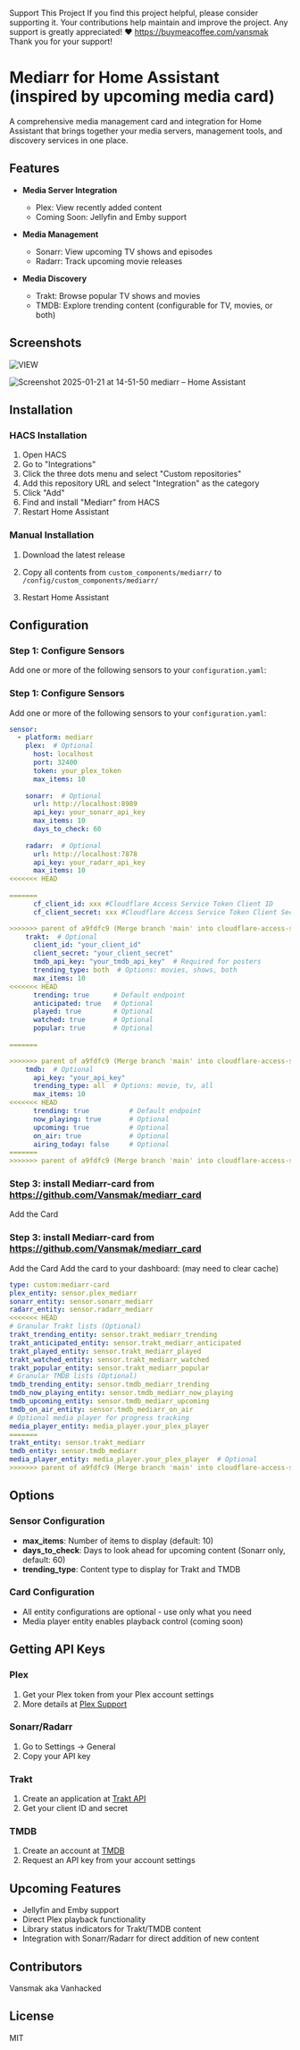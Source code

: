 Support This Project If you find this project helpful, please consider supporting it. Your contributions help maintain and improve the project. Any support is greatly appreciated! ❤️ https://buymeacoffee.com/vansmak Thank you for your support!


# Mediarr for Home Assistant (inspired by upcoming media card)

A comprehensive media management card and integration for Home Assistant that brings together your media servers, management tools, and discovery services in one place.

## Features

- **Media Server Integration**
  - Plex: View recently added content
  - Coming Soon: Jellyfin and Emby support

- **Media Management**
  - Sonarr: View upcoming TV shows and episodes
  - Radarr: Track upcoming movie releases

- **Media Discovery**
  - Trakt: Browse popular TV shows and movies
  - TMDB: Explore trending content (configurable for TV, movies, or both)

## Screenshots


![VIEW](https://github.com/user-attachments/assets/e5eda74d-e50b-4dde-9985-45282dc99a51)


![Screenshot 2025-01-21 at 14-51-50 mediarr – Home Assistant](https://github.com/user-attachments/assets/4c73b44a-680a-42ea-8d2b-0d96806fb1c6)

## Installation

### HACS Installation
1. Open HACS
2. Go to "Integrations"
3. Click the three dots menu and select "Custom repositories"
4. Add this repository URL and select "Integration" as the category
5. Click "Add"
6. Find and install "Mediarr" from HACS
7. Restart Home Assistant


### Manual Installation
1. Download the latest release
2. Copy all contents from `custom_components/mediarr/` to `/config/custom_components/mediarr/`
   
4. Restart Home Assistant

## Configuration

### Step 1: Configure Sensors
Add one or more of the following sensors to your `configuration.yaml`:
### Step 1: Configure Sensors
Add one or more of the following sensors to your `configuration.yaml`:

```yaml
sensor:
  - platform: mediarr
    plex:  # Optional
      host: localhost
      port: 32400
      token: your_plex_token
      max_items: 10
    
    sonarr:  # Optional
      url: http://localhost:8989
      api_key: your_sonarr_api_key
      max_items: 10
      days_to_check: 60
    
    radarr:  # Optional
      url: http://localhost:7878
      api_key: your_radarr_api_key
      max_items: 10
<<<<<<< HEAD
    
=======
      cf_client_id: xxx #Cloudflare Access Service Token Client ID
      cf_client_secret: xxx #Cloudflare Access Service Token Client Secret

>>>>>>> parent of a9fdfc9 (Merge branch 'main' into cloudflare-access-support)
    trakt:  # Optional
      client_id: "your_client_id"
      client_secret: "your_client_secret"
      tmdb_api_key: "your_tmdb_api_key"  # Required for posters
      trending_type: both  # Options: movies, shows, both
      max_items: 10
<<<<<<< HEAD
      trending: true      # Default endpoint
      anticipated: true   # Optional
      played: true        # Optional
      watched: true       # Optional 
      popular: true       # Optional
    
=======

>>>>>>> parent of a9fdfc9 (Merge branch 'main' into cloudflare-access-support)
    tmdb:  # Optional
      api_key: "your_api_key"
      trending_type: all  # Options: movie, tv, all
      max_items: 10
<<<<<<< HEAD
      trending: true          # Default endpoint
      now_playing: true       # Optional
      upcoming: true          # Optional
      on_air: true            # Optional
      airing_today: false     # Optional
=======
>>>>>>> parent of a9fdfc9 (Merge branch 'main' into cloudflare-access-support)
```

### Step 3: install Mediarr-card from https://github.com/Vansmak/mediarr_card
Add the Card
### Step 3: install Mediarr-card from https://github.com/Vansmak/mediarr_card
Add the Card
Add the card to your dashboard:  (may need to clear cache)

```yaml
type: custom:mediarr-card
plex_entity: sensor.plex_mediarr
sonarr_entity: sensor.sonarr_mediarr
radarr_entity: sensor.radarr_mediarr
<<<<<<< HEAD
# Granular Trakt lists (Optional)
trakt_trending_entity: sensor.trakt_mediarr_trending
trakt_anticipated_entity: sensor.trakt_mediarr_anticipated
trakt_played_entity: sensor.trakt_mediarr_played
trakt_watched_entity: sensor.trakt_mediarr_watched
trakt_popular_entity: sensor.trakt_mediarr_popular
# Granular TMDB lists (Optional)
tmdb_trending_entity: sensor.tmdb_mediarr_trending
tmdb_now_playing_entity: sensor.tmdb_mediarr_now_playing
tmdb_upcoming_entity: sensor.tmdb_mediarr_upcoming
tmdb_on_air_entity: sensor.tmdb_mediarr_on_air
# Optional media player for progress tracking
media_player_entity: media_player.your_plex_player
=======
trakt_entity: sensor.trakt_mediarr
tmdb_entity: sensor.tmdb_mediarr
media_player_entity: media_player.your_plex_player  # Optional
>>>>>>> parent of a9fdfc9 (Merge branch 'main' into cloudflare-access-support)
```

## Options

### Sensor Configuration
- **max_items**: Number of items to display (default: 10)
- **days_to_check**: Days to look ahead for upcoming content (Sonarr only, default: 60)
- **trending_type**: Content type to display for Trakt and TMDB

### Card Configuration
- All entity configurations are optional - use only what you need
- Media player entity enables playback control (coming soon)

## Getting API Keys

### Plex
1. Get your Plex token from your Plex account settings
2. More details at [Plex Support](https://support.plex.tv/articles/204059436-finding-an-authentication-token-x-plex-token/)

### Sonarr/Radarr
1. Go to Settings -> General
2. Copy your API key

### Trakt
1. Create an application at [Trakt API](https://trakt.tv/oauth/applications)
2. Get your client ID and secret

### TMDB
1. Create an account at [TMDB](https://www.themoviedb.org/)
2. Request an API key from your account settings

## Upcoming Features

- Jellyfin and Emby support
- Direct Plex playback functionality
- Library status indicators for Trakt/TMDB content
- Integration with Sonarr/Radarr for direct addition of new content

## Contributors
Vansmak aka Vanhacked

## License
MIT
